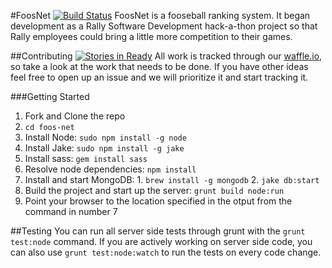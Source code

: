#FoosNet [![Build Status](https://travis-ci.org/burtonjc/foos-net.png?branch=master)](https://travis-ci.org/burtonjc/foos-net)
FoosNet is a fooseball ranking system. It began development as a Rally Software Development hack-a-thon project so that Rally employees could bring a little more competition to their games.

##Contributing [![Stories in Ready](https://badge.waffle.io/burtonjc/foos-net.png)](http://waffle.io/burtonjc/foos-net)
All work is tracked through our [waffle.io](http://waffle.io/burtonjc/foos-net), so take a look at the work that needs to be done. If you have other ideas feel free to open up an issue and we will prioritize it and start tracking it.

###Getting Started
  1. Fork and Clone the repo
  2. `cd foos-net`
  3. Install Node: `sudo npm install -g node`
  4. Install Jake: `sudo npm install -g jake`
  5. Install sass: `gem install sass`
  6. Resolve node dependencies: `npm install`
  7. Install and start MongoDB:
    1. `brew install -g mongodb`
    2. `jake db:start`
  8. Build the project and start up the server: `grunt build node:run`
  9. Point your browser to the location specified in the otput from the command in number 7

##Testing
You can run all server side tests through grunt with the `grunt test:node` command. If you are actively working on server side code, you can also use `grunt test:node:watch` to run the tests on every code change.
